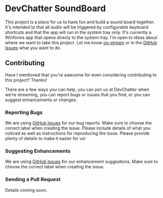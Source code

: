 # DevChatter SoundBoard
This project is a place for us to have fun and build a sound board together. It's intended to that all audio will be triggered by configurable keyboard shortcuts and that the app will run in the system tray only. It's currently a Winforms app that opens direcly to the system tray. I'm open to ideas about where we want to take this project. Let me know [on-stream](https://www.twitch.tv/devchatter) or in the [GitHub Issues](https://github.com/DevChatter/SoundBoard/issues) what you want to do.

## Contributing
Have I mentioned that you're awesome for even considering contributing to this project? Thanks!

There are a few ways you can help, you can join us at DevChatter when we're streaming, you can report bugs or issues that you find, or you can suggest enhancements or changes.

### Reporting Bugs
We are using [GitHub Issues](https://github.com/DevChatter/SoundBoard/issues) for our bug reports. Make sure to choose the correct label when creating the issue. Please include details of what you noticed as well as instructions for reproducing the issue. Please provide plenty of details to make it easier for us!

### Suggesting Enhancements
We are using [GitHub Issues](https://github.com/DevChatter/SoundBoard/issues) for our enhancement suggestions. Make sure to choose the correct label when creating the issue.

### Sending a Pull Request
Details coming soon.

